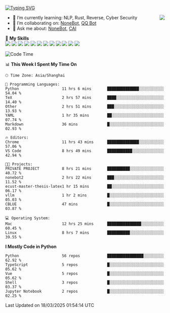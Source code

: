 [![Typing SVG](https://readme-typing-svg.herokuapp.com?size=25&duration=2500&color=8C43EA&vCenter=true&width=200&height=40&lines=Hi+there+%F0%9F%91%8B%F0%9F%8F%BB;I'm+yanyongyu)](https://git.io/typing-svg)

<a href="#">
  <img align="right" src="https://github-readme-stats.vercel.app/api?username=yanyongyu&count_private=true&show_icons=true&bg_color=15,f2f7fd,E0EAFC" />
</a>

- 🌱 I’m currently learning: NLP, Rust, Reverse, Cyber Security
- 👯 I’m collaborating on: [NoneBot](https://github.com/nonebot), [QQ Bot](https://github.com/Mrs4s/go-cqhttp)
- 💬 Ask me about: [NoneBot](https://github.com/nonebot), [CAI](https://github.com/cscs181/CAI)

🌟 **My Skills**  
![](https://img.shields.io/badge/-Python-3e74a2?style=flat-square&logo=Python&logoColor=fff)
![](https://img.shields.io/badge/-TypeScript-3178C6?style=flat-square&logo=TypeScript&logoColor=fff)
![](https://img.shields.io/badge/-Vue-4fc08d?style=flat-square&logo=Vue.js&logoColor=fff)
![](https://img.shields.io/badge/-React-2d98ce?style=flat-square&logo=React&logoColor=fff)
![](https://img.shields.io/badge/-FastAPI-009688?style=flat-square&logo=FastAPI&logoColor=fff)
![](https://img.shields.io/badge/-Linux-000000?style=flat-square&logo=Linux&logoColor=fff)
![](https://img.shields.io/badge/-Docker-2496ED?style=flat-square&logo=Docker&logoColor=fff)
![](https://img.shields.io/badge/-Kubernetes-326CE5?style=flat-square&logo=Kubernetes&logoColor=fff)
![](https://img.shields.io/badge/-GitHub%20Actions-2088FF?style=flat-square&logo=GitHubActions&logoColor=fff)
![](https://img.shields.io/badge/-PostgreSQL-4169E1?style=flat-square&logo=PostgreSQL&logoColor=fff)
![](https://img.shields.io/badge/-Redis-DC382D?style=flat-square&logo=Redis&logoColor=fff)
![](https://img.shields.io/badge/-MongoDB-47A248?style=flat-square&logo=MongoDB&logoColor=fff)

<!--START_SECTION:waka-->
![Code Time](http://img.shields.io/badge/Code%20Time-7%2C367%20hrs%2043%20mins-blue)

📊 **This Week I Spent My Time On** 

```text
🕑︎ Time Zone: Asia/Shanghai

💬 Programming Languages: 
Python                   11 hrs 6 mins       ██████████████░░░░░░░░░░░   54.04 % 
TeX                      2 hrs 57 mins       ████░░░░░░░░░░░░░░░░░░░░░   14.40 % 
Other                    2 hrs 51 mins       ███░░░░░░░░░░░░░░░░░░░░░░   13.93 % 
YAML                     1 hr 35 mins        ██░░░░░░░░░░░░░░░░░░░░░░░   07.74 % 
Markdown                 36 mins             █░░░░░░░░░░░░░░░░░░░░░░░░   02.93 % 

🔥 Editors: 
Chrome                   11 hrs 43 mins      ██████████████░░░░░░░░░░░   57.06 % 
VS Code                  8 hrs 49 mins       ███████████░░░░░░░░░░░░░░   42.94 % 

🐱‍💻 Projects: 
PRIVATE PROJECT          8 hrs 21 mins       ██████████░░░░░░░░░░░░░░░   40.72 % 
nonebot2                 2 hrs 22 mins       ███░░░░░░░░░░░░░░░░░░░░░░   11.52 % 
ecust-master-thesis-latex1 hr 15 mins        ██░░░░░░░░░░░░░░░░░░░░░░░   06.17 % 
vllm                     1 hr 2 mins         █░░░░░░░░░░░░░░░░░░░░░░░░   05.03 % 
CBLUE                    47 mins             █░░░░░░░░░░░░░░░░░░░░░░░░   03.87 % 

💻 Operating System: 
Mac                      12 hrs 25 mins      ███████████████░░░░░░░░░░   60.45 % 
Linux                    8 hrs 7 mins        ██████████░░░░░░░░░░░░░░░   39.55 % 
```

**I Mostly Code in Python** 

```text
Python                   56 repos            ████████████████░░░░░░░░░   62.92 % 
TypeScript               5 repos             █░░░░░░░░░░░░░░░░░░░░░░░░   05.62 % 
Vue                      5 repos             █░░░░░░░░░░░░░░░░░░░░░░░░   05.62 % 
Shell                    3 repos             █░░░░░░░░░░░░░░░░░░░░░░░░   03.37 % 
Jupyter Notebook         2 repos             █░░░░░░░░░░░░░░░░░░░░░░░░   02.25 % 
```




 Last Updated on 18/03/2025 01:54:14 UTC
<!--END_SECTION:waka-->
